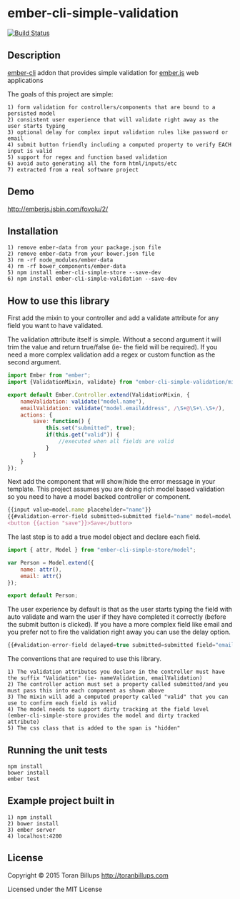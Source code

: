 # ember-cli-simple-validation

[![Build Status][]](https://travis-ci.org/toranb/ember-cli-simple-validation)

## Description

[ember-cli][] addon that provides simple validation for [ember.js][] web applications

The goals of this project are simple:

```
1) form validation for controllers/components that are bound to a persisted model
2) consistent user experience that will validate right away as the user starts typing
3) optional delay for complex input validation rules like password or email
4) submit button friendly including a computed property to verify EACH input is valid
5) support for regex and function based validation
6) avoid auto generating all the form html/inputs/etc
7) extracted from a real software project
```

## Demo

http://emberjs.jsbin.com/fovolu/2/

## Installation

```
1) remove ember-data from your package.json file
2) remove ember-data from your bower.json file
3) rm -rf node_modules/ember-data
4) rm -rf bower_components/ember-data
5) npm install ember-cli-simple-store --save-dev
6) npm install ember-cli-simple-validation --save-dev
```

## How to use this library

First add the mixin to your controller and add a validate attribute for any field you want to have validated.

The validation attribute itself is simple. Without a second argument it will trim the value and return true/false (ie- the field will be required). If you need a more complex validation add a regex or custom function as the second argument.

```js
import Ember from "ember";
import {ValidationMixin, validate} from "ember-cli-simple-validation/mixins/validate";

export default Ember.Controller.extend(ValidationMixin, {
    nameValidation: validate("model.name"),
    emailValidation: validate("model.emailAddress", /\S+@\S+\.\S+/),
    actions: {
        save: function() {
            this.set("submitted", true);
            if(this.get("valid")) {
                //executed when all fields are valid
            }
        }
    }
});
```

Next add the component that will show/hide the error message in your template. This project assumes you are doing rich model based validation so you need to have a model backed controller or component.

```js
{{input value=model.name placeholder="name"}}
{{#validation-error-field submitted=submitted field="name" model=model validation=nameValidation}}invalid name{{/validation-error-field}}
<button {{action "save"}}>Save</button>
```

The last step is to add a true model object and declare each field.

```js
import { attr, Model } from "ember-cli-simple-store/model";

var Person = Model.extend({
    name: attr(),
    email: attr()
});

export default Person;
```

The user experience by default is that as the user starts typing the field with auto validate and warn the user if they have completed it correctly (before the submit button is clicked). If you have a more complex field like email and you prefer not to fire the validation right away you can use the delay option.

```js
{{#validation-error-field delayed=true submitted=submitted field="email" model=model validation=emailValidation}}invalid email{{/validation-error-field}}
```

The conventions that are required to use this library.

```
1) The validation attributes you declare in the controller must have the suffix "Validation" (ie- nameValidation, emailValidation)
2) The controller action must set a property called submitted/and you must pass this into each component as shown above
3) The mixin will add a computed property called "valid" that you can use to confirm each field is valid
4) The model needs to support dirty tracking at the field level (ember-cli-simple-store provides the model and dirty tracked attribute)
5) The css class that is added to the span is "hidden"
```

## Running the unit tests

    npm install
    bower install
    ember test

## Example project built in

```
1) npm install
2) bower install
3) ember server
4) localhost:4200
```

## License

Copyright © 2015 Toran Billups http://toranbillups.com

Licensed under the MIT License


[Build Status]: https://travis-ci.org/toranb/ember-cli-simple-validation.svg?branch=master
[ember-cli]: http://www.ember-cli.com/
[ember.js]: http://emberjs.com/
